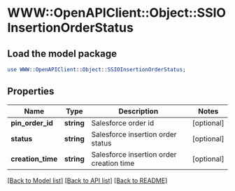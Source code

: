 # WWW::OpenAPIClient::Object::SSIOInsertionOrderStatus

## Load the model package
```perl
use WWW::OpenAPIClient::Object::SSIOInsertionOrderStatus;
```

## Properties
Name | Type | Description | Notes
------------ | ------------- | ------------- | -------------
**pin_order_id** | **string** | Salesforce order id | [optional] 
**status** | **string** | Salesforce insertion order status | [optional] 
**creation_time** | **string** | Salesforce insertion order creation time | [optional] 

[[Back to Model list]](../README.md#documentation-for-models) [[Back to API list]](../README.md#documentation-for-api-endpoints) [[Back to README]](../README.md)


